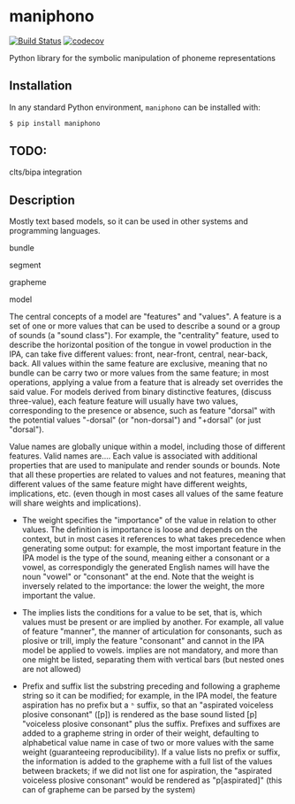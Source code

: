 # maniphono

[![Build Status](https://travis-ci.org/tresoldi/maniphono.svg?branch=master)](https://travis-ci.org/tresoldi/maniphono)
[![codecov](https://codecov.io/gh/tresoldi/maniphono/branch/master/graph/badge.svg)](https://codecov.io/gh/tresoldi/maniphono)

Python library for the symbolic manipulation of phoneme representations

## Installation

In any standard Python environment, `maniphono` can be installed with:

```bash
$ pip install maniphono
```

## TODO:

clts/bipa integration

## Description

Mostly text based models, so it can be used in other systems and programming languages.

bundle

segment

grapheme

model

The central concepts of a model are "features" and "values". A feature is a set of one or more values that can be used to describe a sound or a group of
sounds (a "sound class"). For example, the "centrality" feature, used to describe the horizontal position of the tongue in vowel production
in the IPA, can take five different values: front, near-front, central, near-back, back. All values within the same feature are exclusive,
meaning that no bundle can be carry two or more values from the same feature; in most operations, applying a value from a feature that is
already set overrides the said value. For models derived from binary distinctive features, (discuss three-value), each feature feature will
usually have two values, corresponding to the presence or absence, such as feature "dorsal" with the potential values "-dorsal" (or "non-dorsal")
and "+dorsal" (or just "dorsal").

Value names are globally unique within a model, including those of different features. Valid names are.... Each value is associated with additional
properties that are used to manipulate and render sounds or bounds. Note that all these properties are related to values and not features,
meaning that different values of the same feature might have different weights, implications, etc. (even though in most cases all
values of the same feature will share weights and implications).

  - The weight specifies the "importance" of the value
in relation to other values. The definition is importance is loose and depends on the context, but in most cases it references to what takes
precedence when generating some output: for example, the most important feature in the IPA model is the type of the sound, meaning either a
consonant or a vowel, as correspondigly the generated English names will have the noun "vowel" or "consonant" at the end. Note that the weight
is inversely related to the importance: the lower the weight, the more important the value.

  - The implies lists the conditions for a value to be set, that is, which values must be present or are implied by another. For example,
  all value of feature "manner", the manner of articulation for consonants, such as plosive or trill, imply the feature "consonant" and
  cannot in the IPA model be applied to vowels. implies are not mandatory, and more than one might be listed, separating them with
  vertical bars (but nested ones are not allowed)

  - Prefix and suffix list the substring preceding and following a grapheme string so it can be modified; for example, in the IPA model, the
    feature aspiration has no prefix but a `ʰ` suffix, so that an "aspirated voiceless plosive consonant" ([p]) is rendered as the
    base sound listed [p] "voiceless plosive consonant" plus the suffix. Prefixes and suffixes are added to a grapheme string in
    order of their weight, defaulting to alphabetical value name in case of two or more values with the same weight (guaranteeing
    reproducibility). If a value lists no prefix or suffix, the information is added to the grapheme with a full list of the
    values between brackets; if we did not list one for aspiration, the "aspirated voiceless plosive consonant" would be rendered
    as "p[aspirated]" (this can of grapheme can be parsed by the system)
